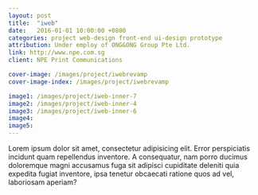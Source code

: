 ```yaml
---
layout: post
title:  "iweb"
date:   2016-01-01 10:00:00 +0800
categories: project web-design front-end ui-design prototype
attribution: Under employ of ONG&ONG Group Pte Ltd.
link: http://www.npe.com.sg
client: NPE Print Communications

cover-image: /images/project/iwebrevamp
cover-image-index: /images/project/iwebrevamp

image1: /images/project/iweb-inner-7
image2: /images/project/iweb-inner-4
image3: /images/project/iweb-inner-6
image4:
image5:
---
```


Lorem ipsum dolor sit amet, consectetur adipisicing elit. Error perspiciatis incidunt quam repellendus inventore. A consequatur, nam porro ducimus doloremque magni accusamus fuga sit adipisci cupiditate deleniti quia expedita fugiat inventore, ipsa tenetur obcaecati ratione quos ad vel, laboriosam aperiam?
